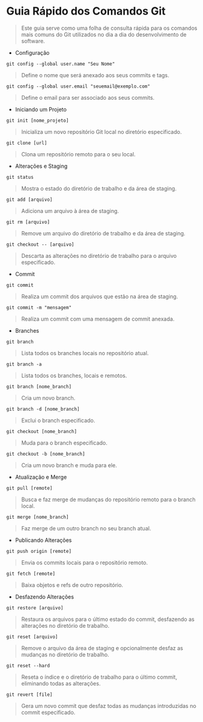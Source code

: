 # Guia Rápido dos Comandos Git
> Este guia serve como uma folha de consulta rápida para os comandos mais comuns do Git utilizados no dia a dia do desenvolvimento de software.

- Configuração

`git config --global user.name "Seu Nome"`
> Define o nome que será anexado aos seus commits e tags.
  
`git config --global user.email "seuemail@exemplo.com"`
> Define o email para ser associado aos seus commits.
   
- Iniciando um Projeto

`git init [nome_projeto]`
> Inicializa um novo repositório Git local no diretório especificado.

`git clone [url]`
> Clona um repositório remoto para o seu local.

- Alterações e Staging

`git status`
> Mostra o estado do diretório de trabalho e da área de staging.

`git add [arquivo]`
> Adiciona um arquivo à área de staging.

`git rm [arquivo]`
> Remove um arquivo do diretório de trabalho e da área de staging.

`git checkout -- [arquivo]`
> Descarta as alterações no diretório de trabalho para o arquivo especificado.

- Commit

`git commit`
> Realiza um commit dos arquivos que estão na área de staging.

`git commit -m "mensagem"`
> Realiza um commit com uma mensagem de commit anexada.

- Branches

`git branch`
> Lista todos os branches locais no repositório atual.

`git branch -a`
> Lista todos os branches, locais e remotos.

`git branch [nome_branch]`
> Cria um novo branch.

`git branch -d [nome_branch]`
> Exclui o branch especificado.

`git checkout [nome_branch]` 
> Muda para o branch especificado.

`git checkout -b [nome_branch]`
> Cria um novo branch e muda para ele.

- Atualização e Merge

`git pull [remote]`
> Busca e faz merge de mudanças do repositório remoto para o branch local.

`git merge [nome_branch]`
> Faz merge de um outro branch no seu branch atual.

- Publicando Alterações

`git push origin [remote]`
> Envia os commits locais para o repositório remoto.

`git fetch [remote]`
> Baixa objetos e refs de outro repositório.

- Desfazendo Alterações

`git restore [arquivo]`
> Restaura os arquivos para o último estado do commit, desfazendo as alterações no diretório de trabalho.

`git reset [arquivo]`
> Remove o arquivo da área de staging e opcionalmente desfaz as mudanças no diretório de trabalho.

`git reset --hard`
> Reseta o índice e o diretório de trabalho para o último commit, eliminando todas as alterações.

`git revert [file]`
> Gera um novo commit que desfaz todas as mudanças introduzidas no commit especificado.

